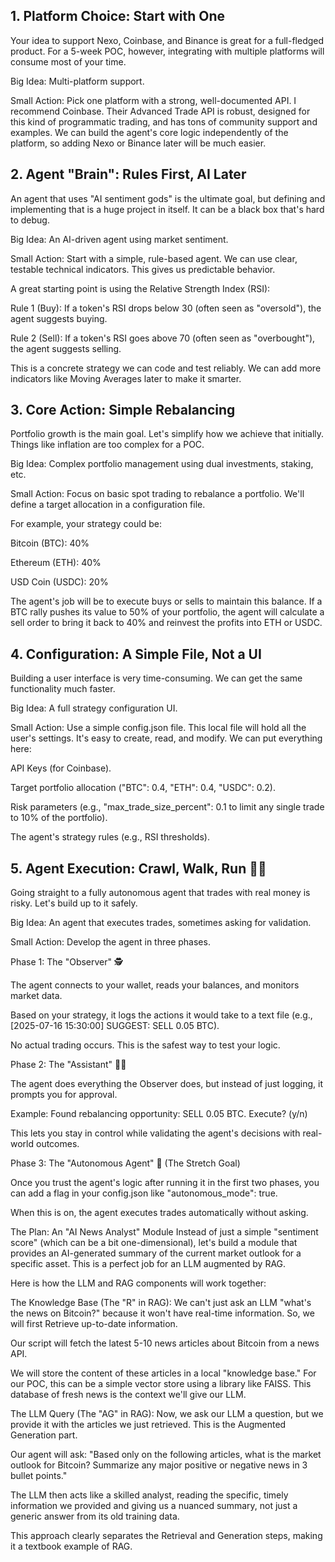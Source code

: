 ## 1. Platform Choice: Start with One
Your idea to support Nexo, Coinbase, and Binance is great for a full-fledged product. For a 5-week POC, however, integrating with multiple platforms will consume most of your time.

Big Idea: Multi-platform support.

Small Action: Pick one platform with a strong, well-documented API. I recommend Coinbase. Their Advanced Trade API is robust, designed for this kind of programmatic trading, and has tons of community support and examples. We can build the agent's core logic independently of the platform, so adding Nexo or Binance later will be much easier.

## 2. Agent "Brain": Rules First, AI Later
An agent that uses "AI sentiment gods" is the ultimate goal, but defining and implementing that is a huge project in itself. It can be a black box that's hard to debug.

Big Idea: An AI-driven agent using market sentiment.

Small Action: Start with a simple, rule-based agent. We can use clear, testable technical indicators. This gives us predictable behavior.

A great starting point is using the Relative Strength Index (RSI):

Rule 1 (Buy): If a token's RSI drops below 30 (often seen as "oversold"), the agent suggests buying.

Rule 2 (Sell): If a token's RSI goes above 70 (often seen as "overbought"), the agent suggests selling.

This is a concrete strategy we can code and test reliably. We can add more indicators like Moving Averages later to make it smarter.

## 3. Core Action: Simple Rebalancing
Portfolio growth is the main goal. Let's simplify how we achieve that initially. Things like inflation are too complex for a POC.

Big Idea: Complex portfolio management using dual investments, staking, etc.

Small Action: Focus on basic spot trading to rebalance a portfolio. We'll define a target allocation in a configuration file.

For example, your strategy could be:

Bitcoin (BTC): 40%

Ethereum (ETH): 40%

USD Coin (USDC): 20%

The agent's job will be to execute buys or sells to maintain this balance. If a BTC rally pushes its value to 50% of your portfolio, the agent will calculate a sell order to bring it back to 40% and reinvest the profits into ETH or USDC.

## 4. Configuration: A Simple File, Not a UI
Building a user interface is very time-consuming. We can get the same functionality much faster.

Big Idea: A full strategy configuration UI.

Small Action: Use a simple config.json file. This local file will hold all the user's settings. It's easy to create, read, and modify. We can put everything here:

API Keys (for Coinbase).

Target portfolio allocation ("BTC": 0.4, "ETH": 0.4, "USDC": 0.2).

Risk parameters (e.g., "max_trade_size_percent": 0.1 to limit any single trade to 10% of the portfolio).

The agent's strategy rules (e.g., RSI thresholds).

## 5. Agent Execution: Crawl, Walk, Run 🚶‍♂️
Going straight to a fully autonomous agent that trades with real money is risky. Let's build up to it safely.

Big Idea: An agent that executes trades, sometimes asking for validation.

Small Action: Develop the agent in three phases.

Phase 1: The "Observer" 🕵️

The agent connects to your wallet, reads your balances, and monitors market data.

Based on your strategy, it logs the actions it would take to a text file (e.g., [2025-07-16 15:30:00] SUGGEST: SELL 0.05 BTC).

No actual trading occurs. This is the safest way to test your logic.

Phase 2: The "Assistant" 👨‍💼

The agent does everything the Observer does, but instead of just logging, it prompts you for approval.

Example: Found rebalancing opportunity: SELL 0.05 BTC. Execute? (y/n)

This lets you stay in control while validating the agent's decisions with real-world outcomes.

Phase 3: The "Autonomous Agent" 🤖 (The Stretch Goal)

Once you trust the agent's logic after running it in the first two phases, you can add a flag in your config.json like "autonomous_mode": true.

When this is on, the agent executes trades automatically without asking.


The Plan: An "AI News Analyst" Module
Instead of just a simple "sentiment score" (which can be a bit one-dimensional), let's build a module that provides an AI-generated summary of the current market outlook for a specific asset. This is a perfect job for an LLM augmented by RAG.

Here is how the LLM and RAG components will work together:

The Knowledge Base (The "R" in RAG): We can't just ask an LLM "what's the news on Bitcoin?" because it won't have real-time information. So, we will first Retrieve up-to-date information.

Our script will fetch the latest 5-10 news articles about Bitcoin from a news API.

We will store the content of these articles in a local "knowledge base." For our POC, this can be a simple vector store using a library like FAISS. This database of fresh news is the context we'll give our LLM.

The LLM Query (The "AG" in RAG): Now, we ask our LLM a question, but we provide it with the articles we just retrieved. This is the Augmented Generation part.

Our agent will ask: "Based only on the following articles, what is the market outlook for Bitcoin? Summarize any major positive or negative news in 3 bullet points."

The LLM then acts like a skilled analyst, reading the specific, timely information we provided and giving us a nuanced summary, not just a generic answer from its old training data.

This approach clearly separates the Retrieval and Generation steps, making it a textbook example of RAG.

